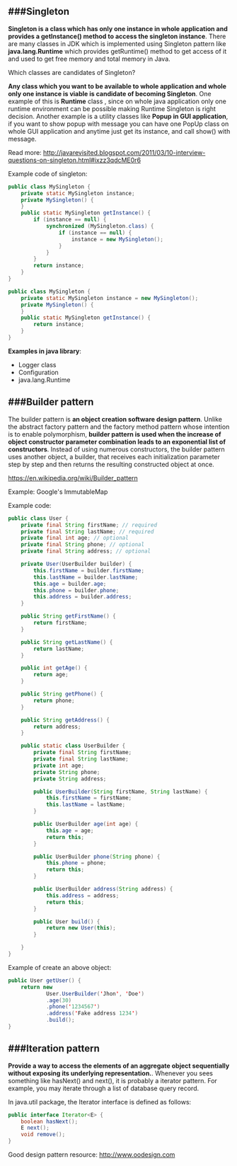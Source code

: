 ###Singleton
---

**Singleton is a class which has only one instance in whole application and provides a getInstance() method to access the singleton instance**. There are many classes in JDK which is implemented using Singleton pattern like **java.lang.Runtime** which provides getRuntime() method to get access of it and used to get free memory and total memory in Java.

Which classes are candidates of Singleton?

**Any class which you want to be available to whole application and whole only one instance is viable is candidate of becoming Singleton**. One example of this is **Runtime** class , since on whole java application only one runtime environment can be possible making Runtime Singleton is right decision. Another example is a utility classes like **Popup in GUI application**, if you want to show popup with message you can have one PopUp class on whole GUI application and anytime just get its instance, and call show() with message. 

Read more: http://javarevisited.blogspot.com/2011/03/10-interview-questions-on-singleton.html#ixzz3qdcME0r6

Example code of singleton:

```java
public class MySingleton {
    private static MySingleton instance;
    private MySingleton() {
    }
    public static MySingleton getInstance() {
        if (instance == null) {
            synchronized (MySingleton.class) {
                if (instance == null) {
                    instance = new MySingleton();
                }
            }
        }
        return instance;
    }
}

```

```java
public class MySingleton {
    private static MySingleton instance = new MySingleton();
    private MySingleton() {
    }
    public static MySingleton getInstance() {
        return instance;
    }
}
```

**Examples in java library**:
- Logger class
- Configuration
- java.lang.Runtime


###Builder pattern 
---

The builder pattern is **an object creation software design pattern**. Unlike the abstract factory pattern and the factory method pattern whose intention is to enable polymorphism, **builder pattern is used when the increase of object constructor parameter combination leads to an exponential list of constructors**. Instead of using numerous constructors, the builder pattern uses another object, a builder, that receives each initialization parameter step by step and then returns the resulting constructed object at once. 

https://en.wikipedia.org/wiki/Builder_pattern

Example: Google's ImmutableMap

Example code:

```java
public class User {
	private final String firstName; // required
	private final String lastName; // required
	private final int age; // optional
	private final String phone; // optional
	private final String address; // optional

	private User(UserBuilder builder) {
		this.firstName = builder.firstName;
		this.lastName = builder.lastName;
		this.age = builder.age;
		this.phone = builder.phone;
		this.address = builder.address;
	}

	public String getFirstName() {
		return firstName;
	}

	public String getLastName() {
		return lastName;
	}

	public int getAge() {
		return age;
	}

	public String getPhone() {
		return phone;
	}

	public String getAddress() {
		return address;
	}

	public static class UserBuilder {
		private final String firstName;
		private final String lastName;
		private int age;
		private String phone;
		private String address;

		public UserBuilder(String firstName, String lastName) {
			this.firstName = firstName;
			this.lastName = lastName;
		}

		public UserBuilder age(int age) {
			this.age = age;
			return this;
		}

		public UserBuilder phone(String phone) {
			this.phone = phone;
			return this;
		}

		public UserBuilder address(String address) {
			this.address = address;
			return this;
		}

		public User build() {
			return new User(this);
		}

	}
}

```

Example of create an above object:

```java
public User getUser() {
	return new
			User.UserBuilder('Jhon', 'Doe')
			.age(30)
			.phone('1234567')
			.address('Fake address 1234')
			.build();
}
```

###Iteration pattern
---

**Provide a way to access the elements of an aggregate object sequentially without exposing its underlying representation.**. Whenever you sees something like hasNext() and next(), it is probably a iterator pattern. For example, you may iterate through a list of database query record.

In java.util package, the Iterator interface is defined as follows:

```java
public interface Iterator<E> {
    boolean hasNext();
    E next();
    void remove();
}
```

Good design pattern resource: http://www.oodesign.com
